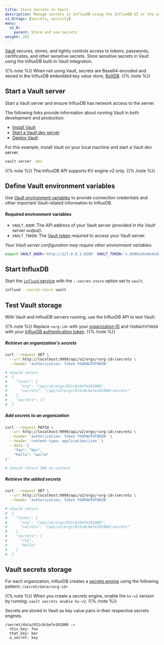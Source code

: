 ```yaml
---
title: Store secrets in Vault
description: Manage secrets in InfluxDB using the InfluxDB UI or the influx CLI.
v2.0/tags: [secrets, security]
menu:
  v2_0:
    parent: Store and use secrets
weight: 201
---
```


[Vault](https://www.vaultproject.io/) secures, stores, and tightly controls access
to tokens, passwords, certificates, and other sensitive secrets.
Store sensitive secrets in Vault using the InfluxDB built-in Vault integration.

{{% note %}}
When not using Vault, secrets are Base64-encoded and stored in the InfluxDB embedded key value store,
[BoltDB](https://github.com/boltdb/bolt).
{{% /note %}}

## Start a Vault server

Start a Vault server and ensure InfluxDB has network access to the server.

The following links provide information about running Vault in both development and production:

- [Install Vault](https://learn.hashicorp.com/vault/getting-started/install)
- [Start a Vault dev server](https://learn.hashicorp.com/vault/getting-started/dev-server)
- [Deploy Vault](https://learn.hashicorp.com/vault/getting-started/deploy)

For this example, install Vault on your local machine and start a Vault dev server.

```sh
vault server -dev
```

{{% note %}}
The InfluxDB API supports KV engine v2 only.
{{% /note %}}

## Define Vault environment variables

Use [Vault environment variables](https://www.vaultproject.io/docs/commands/index.html#environment-variables)
to provide connection credentials and other important Vault-related information to InfluxDB.

#### Required environment variables

- `VAULT_ADDR`: The API address of your Vault server _(provided in the Vault server output)_.
- `VAULT_TOKEN`: The [Vault token](https://learn.hashicorp.com/vault/getting-started/authentication)
  required to access your Vault server.

_Your Vault server configuration may require other environment variables._

```sh
export VAULT_ADDR='http://127.0.0.1:8200' VAULT_TOKEN='s.0X0XxXXx0xXxXXxxxXxXxX0x'
```

## Start InfluxDB

Start the [`influxd` service](/v2.0/reference/cli/influxd/) with the `--secret-store`
option set to `vault`.

```bash
influxd --secret-store vault
```

## Test Vault storage

With Vault and InfluxDB servers running, use the InfluxDB API to test Vault:

{{% note %}}
Replace `<org-id>` with your [organization ID](/v2.0/organizations/view-orgs/#view-your-organization-id)
and `YOURAUTHTOKEN` with your [InfluxDB authentication token](/v2.0/security/tokens/).
{{% /note %}}

##### Retrieve an organization's secrets

```sh
curl --request GET \
  --url http://localhost:9999/api/v2/orgs/<org-id>/secrets \
  --header 'authorization: Token YOURAUTHTOKEN'

# should return
#  {
#    "links": {
#      "org": "/api/v2/orgs/031c8cbefe101000",
#      "secrets": "/api/v2/orgs/031c8cbefe101000/secrets"
#    },
#    "secrets": []
#  }
```

##### Add secrets to an organization

```sh
curl --request PATCH \
  --url http://localhost:9999/api/v2/orgs/<org-id>/secrets \
  --header 'authorization: Token YOURAUTHTOKEN' \
  --header 'content-type: application/json' \
  --data '{
	"foo": "bar",
	"hello": "world"
}'

# should return 204 no content
```

##### Retrieve the added secrets

```bash
curl --request GET \
  --url http://localhost:9999/api/v2/orgs/<org-id>/secrets \
  --header 'authorization: Token YOURAUTHTOKEN'

# should return
#  {
#    "links": {
#      "org": "/api/v2/orgs/031c8cbefe101000",
#      "secrets": "/api/v2/orgs/031c8cbefe101000/secrets"
#    },
#    "secrets": [
#      "foo",
#      "hello"
#    ]
#  }
```

## Vault secrets storage

For each organization, InfluxDB creates a [secrets engine](https://learn.hashicorp.com/vault/getting-started/secrets-engines)
using the following pattern: `/secret/data/<org-id>`

{{% note %}}
When you create a secrets engine, enable the `kv-v2` version by running: `vault secrets enable kv-v2`.
{{% /note %}}

Secrets are stored in Vault as key value pairs in their respective secrets engines.
```
/secret/data/031c8cbefe101000 ->
  this_key: foo
  that_key: bar
  a_secret: key
```
